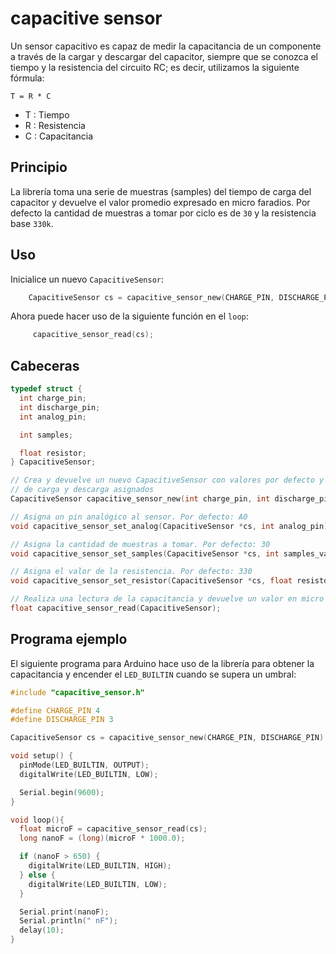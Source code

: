 # capacitive sensor

Un sensor capacitivo es capaz de medir la capacitancia de un componente a través de la cargar y descargar del capacitor, siempre que se conozca el tiempo y la resistencia del circuito RC; es decir, utilizamos la siguiente fórmula:

    T = R * C

* T : Tiempo
* R : Resistencia
* C : Capacitancia

## Principio

La librería toma una serie de muestras (samples) del tiempo de carga del capacitor y devuelve el valor promedio expresado en micro faradios. Por defecto la cantidad de muestras a tomar por ciclo es de `30` y la resistencia base `330k`.

## Uso

Inicialice un nuevo `CapacitiveSensor`:

```c
    CapacitiveSensor cs = capacitive_sensor_new(CHARGE_PIN, DISCHARGE_PIN);
```

Ahora puede hacer uso de la siguiente función en el `loop`:

```c
     capacitive_sensor_read(cs);
```

## Cabeceras

```c
typedef struct {
  int charge_pin;
  int discharge_pin;
  int analog_pin;

  int samples;

  float resistor;
} CapacitiveSensor;

// Crea y devuelve un nuevo CapacitiveSensor con valores por defecto y los pines
// de carga y descarga asignados
CapacitiveSensor capacitive_sensor_new(int charge_pin, int discharge_pin);

// Asigna un pin analógico al sensor. Por defecto: A0
void capacitive_sensor_set_analog(CapacitiveSensor *cs, int analog_pin);

// Asigna la cantidad de muestras a tomar. Por defecto: 30
void capacitive_sensor_set_samples(CapacitiveSensor *cs, int samples_value);

// Asigna el valor de la resistencia. Por defecto: 330
void capacitive_sensor_set_resistor(CapacitiveSensor *cs, float resistor_value);

// Realiza una lectura de la capacitancia y devuelve un valor en micro faradios.
float capacitive_sensor_read(CapacitiveSensor);
```

## Programa ejemplo

El siguiente programa para Arduino hace uso de la librería para obtener la capacitancia y encender el `LED_BUILTIN` cuando se supera un umbral:

```cpp
#include "capacitive_sensor.h"

#define CHARGE_PIN 4
#define DISCHARGE_PIN 3

CapacitiveSensor cs = capacitive_sensor_new(CHARGE_PIN, DISCHARGE_PIN);

void setup() {
  pinMode(LED_BUILTIN, OUTPUT);
  digitalWrite(LED_BUILTIN, LOW);

  Serial.begin(9600);
}

void loop(){
  float microF = capacitive_sensor_read(cs);
  long nanoF = (long)(microF * 1000.0);

  if (nanoF > 650) {
    digitalWrite(LED_BUILTIN, HIGH);
  } else {
    digitalWrite(LED_BUILTIN, LOW);
  }

  Serial.print(nanoF);
  Serial.println(" nF");
  delay(10);
}
```

